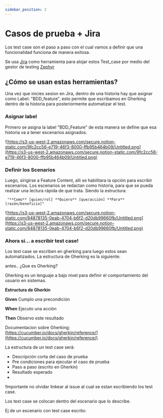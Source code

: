 ```yaml
---
sidebar_position: 2
---
```

# Casos de prueba + Jira

Los test case son  el paso a paso con el cual vamos a definir que una funcionalidad funciona de manera exitosa. 

Se usa [Jira](https://wallcryptostreet.atlassian.net/) como herramienta para alojar estos Test_case por medio del gestor de testing [Zephyr](https://marketplace.atlassian.com/apps/1014681/zephyr-for-jira-test-management?hosting=cloud&tab=overview)

## **¿Cómo se usan estas herramientas?**

Una vez que inicies sesion en Jira, dentro de una historia hay que asignar como Label: "BDD_feature", esto permite que escribamos en Gherking dentro de la historia para posteriormente automatizar el test. 

### **Asignar label**

Primero se asigna la label "BDD_Feature" de esta manera se define que esa historia va a tener escenarios asignados.

![https://s3-us-west-2.amazonaws.com/secure.notion-static.com/9fc2cc56-e719-46f3-8000-ffb95b464b09/Untitled.png](https://s3-us-west-2.amazonaws.com/secure.notion-static.com/9fc2cc56-e719-46f3-8000-ffb95b464b09/Untitled.png)

### **Definir los Scenarios**

Luego, sirigirse a Feature Content, alli se habilitara la opción para escribir escenarios. Los escenarios se redactan como historia, para que se pueda realizar una lectura rápida de que trata. Siendo la estructura: 

     "**Como** [quien/rol] **Quiero** [que/acción] **Para** [razón/beneficio]"

![https://s3-us-west-2.amazonaws.com/secure.notion-static.com/84878135-0eab-4704-b6f2-d20db99660fb/Untitled.png](https://s3-us-west-2.amazonaws.com/secure.notion-static.com/84878135-0eab-4704-b6f2-d20db99660fb/Untitled.png)

### Ahora si... a escribir test case!

Los test case se escriben en gherking para luego estos sean automatizados. La estructura de Gherking es la siguiente:

antes.. ¿Que es Gherking? 

Gherking es un lenguaje a bajo nivel para definir el comportamiento del usuario en sistemas.

**Estructura de Gherkin**

**Given** Cumplo una precondición

**When** Ejecuto una acción

**Then** Observo este resultado

Documentacion sobre Gherking: [https://cucumber.io/docs/gherkin/reference/](https://cucumber.io/docs/gherkin/reference/)

La estructura de un test case será:

- Descripción corta del caso de prueba
- Pre condiciones para ejecutar el caso de prueba
- Paso a paso (escrito en Gherkin)
- Resultado esperado
- 

!Importante no olvidar linkear al issue al cual se estan escribiendo los test case.

Los test case se colocan dentro del escenario que lo describe. 

Ej de un escenario con test case escrito:
